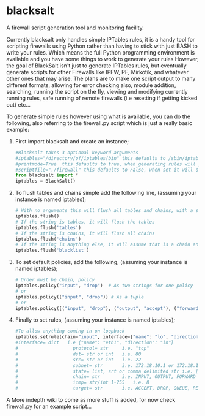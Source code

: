 blacksalt
=========

A firewall script generation tool and monitoring facility.

Currently blacksalt only handles simple IPTables rules, it is a handy tool for scripting firewalls using Python
rather than having to stick with just BASH to write your rules. Which means the full Python programming
environment is available and you have some things to work to generate your rules
  However, the goal of BlackSalt isn't just to generate IPTables rules, but eventually generate scripts for
other Firewalls like IPFW, PF, Mirkotik, and whatever other ones that may arise.
  The plans are to make one script output to many different formats, allowing for error checking also, module
addition, searching, running the script on the fly, viewing and modifying currently running rules, safe running
of remote firewalls (i.e resetting if getting kicked out) etc...
  

To generate simple rules however using what is available, you can do the following, also referring to the 
firewall.py script which is just a really basic example:

1. First import blacksalt and create an instance;
    ```python
    #Blacksalt takes 3 optional keyword arguments
    #iptables="/directory/of/iptables/bin" this defaults to /sbin/iptables
    #printmode=True  this defaults to true, when generating rules will print them to stdout
    #scriptfile="./firewall" this defaults to False, when set it will output the rules to this file on generate
    from blacksalt import *
    iptables = BlackSalt()
    ```

2. To flush tables and chains simple add the following line, (assuming your instance is named iptables);
    ```python
    # With no arguments this will flush all tables and chains, with a string it will flush that
    iptables.flush()
    # If the string is tables, it will flush the tables
    iptables.flush('tables')
    # If the string is chains, it will flush all chains
    iptables.flush('chains')
    # If the string is anything else, it will assume that is a chain and flush that chain.
    iptables.flush('blacklist')
    ```
        
3. To set default policies, add the following, (assuming your instance is named iptables);
    ```python
    # Order must be chain, policy
    iptables.policy("input", "drop")  # As two strings for one policy
    # or
    iptables.policy(("input", "drop")) # As a tuple
    # or
    iptables.policy([("input", "drop"), ("output", "accept"), ("forward", "drop")]) # As a list of tuples
    ```
    
3. Finally to set rules, (assuming your instance is named iptables);
    ```python
    #To allow anything coming in on loopback
    iptables.setrule(chain="input", interface={"name": "lo", "direction": "in"}, target="accept")
    #interface= dict   i.e {"name": "eth1", "direction": "in"}
    #                    protocol= str     i.e. "tcp"
    #                    dst= str or int   i.e. 80
    #                    src= str or int   i.e. 22
    #                    subnet= str       i.e. 172.18.10.1 or 172.18.11.0/24 or 172.18.0.0/255.255.255.0
    #                    state= list, srt or comma delimited str i.e. ["new", "established", "related"]#
    #                    chain= str        i.e. INPUT, OUTPUT, FORWARD
    #                    icmp= str/int 1-255   i.e. 8
    #                    target= str       i.e. ACCEPT, DROP, QUEUE, RETURN
    ```
                        
                        
  A More indepth wiki to come as more stuff is added, for now check firewall.py for an example script...
    
  
